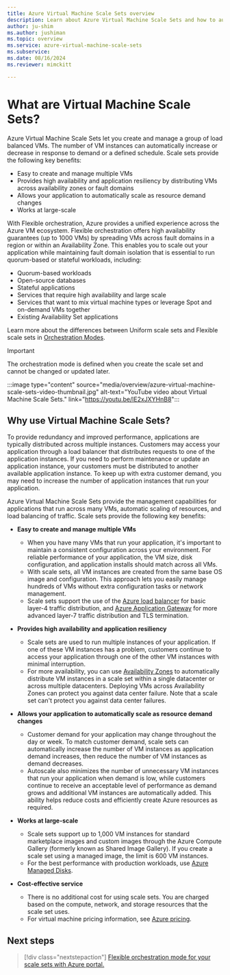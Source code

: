 ```yaml
---
title: Azure Virtual Machine Scale Sets overview
description: Learn about Azure Virtual Machine Scale Sets and how to automatically scale your applications
author: ju-shim
ms.author: jushiman
ms.topic: overview
ms.service: azure-virtual-machine-scale-sets
ms.subservice:
ms.date: 08/16/2024
ms.reviewer: mimckitt

---
```

# What are Virtual Machine Scale Sets?

Azure Virtual Machine Scale Sets let you create and manage a group of load balanced VMs. The number of VM instances can automatically increase or decrease in response to demand or a defined schedule. Scale sets provide the following key benefits:
- Easy to create and manage multiple VMs
- Provides high availability and application resiliency by distributing VMs across availability zones or fault domains
- Allows your application to automatically scale as resource demand changes
- Works at large-scale

With Flexible orchestration, Azure provides a unified experience across the Azure VM ecosystem. Flexible orchestration offers high availability guarantees (up to 1000 VMs) by spreading VMs across fault domains in a region or within an Availability Zone. This enables you to scale out your application while maintaining fault domain isolation that is essential to run quorum-based or stateful workloads, including:
- Quorum-based workloads
- Open-source databases
- Stateful applications
- Services that require high availability and large scale
- Services that want to mix virtual machine types or leverage Spot and on-demand VMs together
- Existing Availability Set applications

Learn more about the differences between Uniform scale sets and Flexible scale sets in [Orchestration Modes](../virtual-machine-scale-sets/virtual-machine-scale-sets-orchestration-modes.md).

> [!IMPORTANT]
> The orchestration mode is defined when you create the scale set and cannot be changed or updated later.

:::image type="content" source="media/overview/azure-virtual-machine-scale-sets-video-thumbnail.jpg" alt-text="YouTube video about Virtual Machine Scale Sets." link="https://youtu.be/lE2xJXYHnB8":::

## Why use Virtual Machine Scale Sets?
To provide redundancy and improved performance, applications are typically distributed across multiple instances. Customers may access your application through a load balancer that distributes requests to one of the application instances. If you need to perform maintenance or update an application instance, your customers must be distributed to another available application instance. To keep up with extra customer demand, you may need to increase the number of application instances that run your application.

Azure Virtual Machine Scale Sets provide the management capabilities for applications that run across many VMs, automatic scaling of resources, and load balancing of traffic. Scale sets provide the following key benefits:

- **Easy to create and manage multiple VMs**
    - When you have many VMs that run your application, it's important to maintain a consistent configuration across your environment. For reliable performance of your application, the VM size, disk configuration, and application installs should match across all VMs.
    - With scale sets, all VM instances are created from the same base OS image and configuration. This approach lets you easily manage hundreds of VMs without extra configuration tasks or network management.
    - Scale sets support the use of the [Azure load balancer](/azure/load-balancer/load-balancer-overview) for basic layer-4 traffic distribution, and [Azure Application Gateway](/azure/application-gateway/overview) for more advanced layer-7 traffic distribution and TLS termination.

- **Provides high availability and application resiliency**
    - Scale sets are used to run multiple instances of your application. If one of these VM instances has a problem, customers continue to access your application through one of the other VM instances with minimal interruption.
    - For more availability, you can use [Availability Zones](/azure/reliability/availability-zones-overview) to automatically distribute VM instances in a scale set within a single datacenter or across multiple datacenters. Deploying VMs across Availability Zones can protect you against data center failure. Note that a scale set can't protect you against data center failures.

- **Allows your application to automatically scale as resource demand changes**
    - Customer demand for your application may change throughout the day or week. To match customer demand, scale sets can automatically increase the number of VM instances as application demand increases, then reduce the number of VM instances as demand decreases.
    - Autoscale also minimizes the number of unnecessary VM instances that run your application when demand is low, while customers continue to receive an acceptable level of performance as demand grows and additional VM instances are automatically added. This ability helps reduce costs and efficiently create Azure resources as required.

- **Works at large-scale**
    - Scale sets support up to 1,000 VM instances for standard marketplace images and custom images through the Azure Compute Gallery (formerly known as Shared Image Gallery). If you create a scale set using a managed image, the limit is 600 VM instances.
    - For the best performance with production workloads, use [Azure Managed Disks](../virtual-machines/managed-disks-overview.md).

- **Cost-effective service**
    - There is no additional cost for using scale sets. You are charged based on the compute, network, and storage resources that the scale set uses.
    - For virtual machine pricing information, see [Azure pricing](https://azure.microsoft.com/pricing/).

## Next steps
> [!div class="nextstepaction"]
> [Flexible orchestration mode for your scale sets with Azure portal.](flexible-virtual-machine-scale-sets-portal.md)
